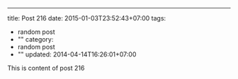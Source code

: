 ---
title: Post 216
date: 2015-01-03T23:52:43+07:00
tags:
  - random post
  - ""
category:
  - random post
  - ""
updated: 2014-04-14T16:26:01+07:00

This is content of post 216